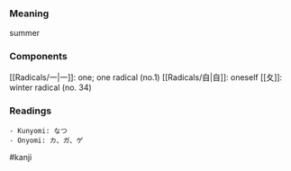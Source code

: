 ### Meaning

summer

### Components

[[Radicals/一|一]]: one; one radical (no.1) [[Radicals/自|自]]: oneself [[夂]]: winter radical (no. 34)

### Readings

```
- Kunyomi: なつ
- Onyomi: カ、ガ、ゲ
```

#kanji